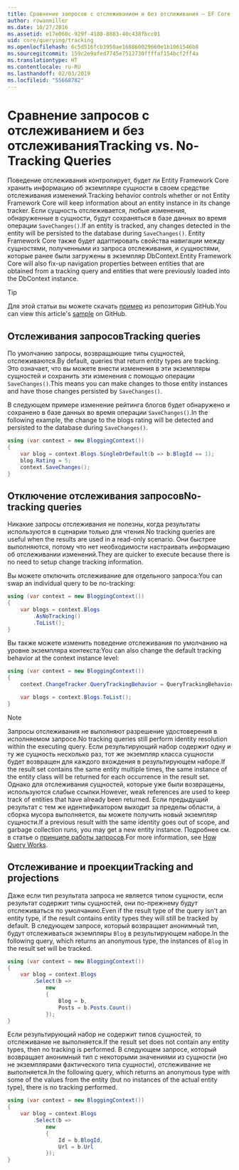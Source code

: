 ```yaml
---
title: Сравнение запросов с отслеживанием и без отслеживания — EF Core
author: rowanmiller
ms.date: 10/27/2016
ms.assetid: e17e060c-929f-4180-8883-40c438fbcc01
uid: core/querying/tracking
ms.openlocfilehash: 6c5d516fcb3950ae168860029660e1b1061546b8
ms.sourcegitcommit: 159c2e9afed7745e7512730ffffaf154bcf2ff4a
ms.translationtype: HT
ms.contentlocale: ru-RU
ms.lasthandoff: 02/03/2019
ms.locfileid: "55668782"
---
```

# <a name="tracking-vs-no-tracking-queries"></a><span data-ttu-id="24b39-102">Сравнение запросов с отслеживанием и без отслеживания</span><span class="sxs-lookup"><span data-stu-id="24b39-102">Tracking vs. No-Tracking Queries</span></span>

<span data-ttu-id="24b39-103">Поведение отслеживания контролирует, будет ли Entity Framework Core хранить информацию об экземпляре сущности в своем средстве отслеживания изменений.</span><span class="sxs-lookup"><span data-stu-id="24b39-103">Tracking behavior controls whether or not Entity Framework Core will keep information about an entity instance in its change tracker.</span></span> <span data-ttu-id="24b39-104">Если сущность отслеживается, любые изменения, обнаруженные в сущности, будут сохраняться в базе данных во время операции `SaveChanges()`.</span><span class="sxs-lookup"><span data-stu-id="24b39-104">If an entity is tracked, any changes detected in the entity will be persisted to the database during `SaveChanges()`.</span></span> <span data-ttu-id="24b39-105">Entity Framework Core также будет адаптировать свойства навигации между сущностями, полученными из запроса отслеживания, и сущностями, которые ранее были загружены в экземпляр DbContext.</span><span class="sxs-lookup"><span data-stu-id="24b39-105">Entity Framework Core will also fix-up navigation properties between entities that are obtained from a tracking query and entities that were previously loaded into the DbContext instance.</span></span>

> [!TIP]  
> <span data-ttu-id="24b39-106">Для этой статьи вы можете скачать [пример](https://github.com/aspnet/EntityFramework.Docs/tree/master/samples/core/Querying) из репозитория GitHub.</span><span class="sxs-lookup"><span data-stu-id="24b39-106">You can view this article's [sample](https://github.com/aspnet/EntityFramework.Docs/tree/master/samples/core/Querying) on GitHub.</span></span>

## <a name="tracking-queries"></a><span data-ttu-id="24b39-107">Отслеживания запросов</span><span class="sxs-lookup"><span data-stu-id="24b39-107">Tracking queries</span></span>

<span data-ttu-id="24b39-108">По умолчанию запросы, возвращающие типы сущностей, отслеживаются.</span><span class="sxs-lookup"><span data-stu-id="24b39-108">By default, queries that return entity types are tracking.</span></span> <span data-ttu-id="24b39-109">Это означает, что вы можете внести изменения в эти экземпляры сущностей и сохранить эти изменения с помощью операции `SaveChanges()`.</span><span class="sxs-lookup"><span data-stu-id="24b39-109">This means you can make changes to those entity instances and have those changes persisted by `SaveChanges()`.</span></span>

<span data-ttu-id="24b39-110">В следующем примере изменение рейтинга блогов будет обнаружено и сохранено в базе данных во время операции `SaveChanges()`.</span><span class="sxs-lookup"><span data-stu-id="24b39-110">In the following example, the change to the blogs rating will be detected and persisted to the database during `SaveChanges()`.</span></span>

<!-- [!code-csharp[Main](samples/core/Querying/Querying/Tracking/Sample.cs)] -->
``` csharp
using (var context = new BloggingContext())
{
    var blog = context.Blogs.SingleOrDefault(b => b.BlogId == 1);
    blog.Rating = 5;
    context.SaveChanges();
}
```

## <a name="no-tracking-queries"></a><span data-ttu-id="24b39-111">Отключение отслеживания запросов</span><span class="sxs-lookup"><span data-stu-id="24b39-111">No-tracking queries</span></span>

<span data-ttu-id="24b39-112">Никакие запросы отслеживания не полезны, когда результаты используются в сценарии только для чтения.</span><span class="sxs-lookup"><span data-stu-id="24b39-112">No tracking queries are useful when the results are used in a read-only scenario.</span></span> <span data-ttu-id="24b39-113">Они быстрее выполняются, потому что нет необходимости настраивать информацию об отслеживании изменений.</span><span class="sxs-lookup"><span data-stu-id="24b39-113">They are quicker to execute because there is no need to setup change tracking information.</span></span>

<span data-ttu-id="24b39-114">Вы можете отключить отслеживание для отдельного запроса:</span><span class="sxs-lookup"><span data-stu-id="24b39-114">You can swap an individual query to be no-tracking:</span></span>

<!-- [!code-csharp[Main](samples/core/Querying/Querying/Tracking/Sample.cs?highlight=4)] -->
``` csharp
using (var context = new BloggingContext())
{
    var blogs = context.Blogs
        .AsNoTracking()
        .ToList();
}
```

<span data-ttu-id="24b39-115">Вы также можете изменить поведение отслеживания по умолчанию на уровне экземпляра контекста:</span><span class="sxs-lookup"><span data-stu-id="24b39-115">You can also change the default tracking behavior at the context instance level:</span></span>

<!-- [!code-csharp[Main](samples/core/Querying/Querying/Tracking/Sample.cs?highlight=3)] -->
``` csharp
using (var context = new BloggingContext())
{
    context.ChangeTracker.QueryTrackingBehavior = QueryTrackingBehavior.NoTracking;

    var blogs = context.Blogs.ToList();
}
```

> [!NOTE]  
> <span data-ttu-id="24b39-116">Запросы отслеживания не выполняют разрешение удостоверения в исполняемом запросе.</span><span class="sxs-lookup"><span data-stu-id="24b39-116">No tracking queries still perform identity resolution within the executing query.</span></span> <span data-ttu-id="24b39-117">Если результирующий набор содержит одну и ту же сущность несколько раз, тот же экземпляр класса сущности будет возвращен для каждого вхождения в результирующем наборе.</span><span class="sxs-lookup"><span data-stu-id="24b39-117">If the result set contains the same entity multiple times, the same instance of the entity class will be returned for each occurrence in the result set.</span></span> <span data-ttu-id="24b39-118">Однако для отслеживания сущностей, которые уже были возвращены, используются слабые ссылки.</span><span class="sxs-lookup"><span data-stu-id="24b39-118">However, weak references are used to keep track of entities that have already been returned.</span></span> <span data-ttu-id="24b39-119">Если предыдущий результат с тем же идентификатором выходит за пределы области, а сборка мусора выполняется, вы можете получить новый экземпляр сущности.</span><span class="sxs-lookup"><span data-stu-id="24b39-119">If a previous result with the same identity goes out of scope, and garbage collection runs, you may get a new entity instance.</span></span> <span data-ttu-id="24b39-120">Подробнее см. в статье о [принципе работы запросов](overview.md).</span><span class="sxs-lookup"><span data-stu-id="24b39-120">For more information, see [How Query Works](overview.md).</span></span>

## <a name="tracking-and-projections"></a><span data-ttu-id="24b39-121">Отслеживание и проекции</span><span class="sxs-lookup"><span data-stu-id="24b39-121">Tracking and projections</span></span>

<span data-ttu-id="24b39-122">Даже если тип результата запроса не является типом сущности, если результат содержит типы сущностей, они по-прежнему будут отслеживаться по умолчанию.</span><span class="sxs-lookup"><span data-stu-id="24b39-122">Even if the result type of the query isn't an entity type, if the result contains entity types they will still be tracked by default.</span></span> <span data-ttu-id="24b39-123">В следующем запросе, который возвращает анонимный тип, будут отслеживаться экземпляры `Blog` в результирующем наборе.</span><span class="sxs-lookup"><span data-stu-id="24b39-123">In the following query, which returns an anonymous type, the instances of `Blog` in the result set will be tracked.</span></span>

<!-- [!code-csharp[Main](samples/core/Querying/Querying/Tracking/Sample.cs?highlight=7)] -->
``` csharp
using (var context = new BloggingContext())
{
    var blog = context.Blogs
        .Select(b =>
            new
            {
                Blog = b,
                Posts = b.Posts.Count()
            });
}
```

<span data-ttu-id="24b39-124">Если результирующий набор не содержит типов сущностей, то отслеживание не выполняется.</span><span class="sxs-lookup"><span data-stu-id="24b39-124">If the result set does not contain any entity types, then no tracking is performed.</span></span> <span data-ttu-id="24b39-125">В следующем запросе, который возвращает анонимный тип с некоторыми значениями из сущности (но не экземплярами фактического типа сущности), отслеживание не выполняется.</span><span class="sxs-lookup"><span data-stu-id="24b39-125">In the following query, which returns an anonymous type with some of the values from the entity (but no instances of the actual entity type), there is no tracking performed.</span></span>

<!-- [!code-csharp[Main](samples/core/Querying/Querying/Tracking/Sample.cs)] -->
``` csharp
using (var context = new BloggingContext())
{
    var blog = context.Blogs
        .Select(b =>
            new
            {
                Id = b.BlogId,
                Url = b.Url
            });
}
```
